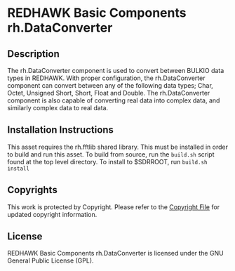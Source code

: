 # REDHAWK Basic Components rh.DataConverter
 
## Description

The rh.DataConverter component is used to convert between BULKIO data types in REDHAWK.  With proper configuration, the rh.DataConverter component can convert between any of the following data types; Char, Octet, Unsigned Short, Short, Float and Double.  The rh.DataConverter component is also capable of converting real data into complex data, and similarly complex data to real data.

## Installation Instructions
This asset requires the rh.fftlib shared library. This must be installed in order to build and run this asset.
To build from source, run the `build.sh` script found at the top level directory. To install to $SDRROOT, run `build.sh install`

## Copyrights

This work is protected by Copyright. Please refer to the [Copyright File](COPYRIGHT) for updated copyright information.

## License

REDHAWK Basic Components rh.DataConverter is licensed under the GNU General Public License (GPL).